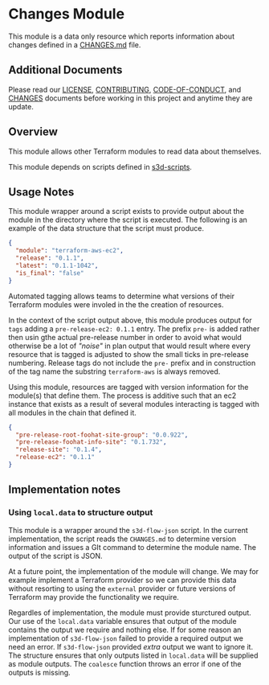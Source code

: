 # Changes Module
This module is a data only resource which reports information about changes
defined in a [CHANGES.md](https://go.s3d.club/changes) file.

## Additional Documents
Please read our [LICENSE][lice], [CONTRIBUTING][cont], [CODE-OF-CONDUCT][code],
and [CHANGES][chge] documents before working in this project and anytime they
are update.

## Overview
This module allows other Terraform modules to read data about themselves.

This module depends on scripts defined in
[s3d-scripts](https://go.s3d.club/scripts).

## Usage Notes
This module wrapper around a script exists to provide output about the module
in the directory where the script is executed. The following is an example of
the data structure that the script must produce.

```json
{
  "module": "terraform-aws-ec2",
  "release": "0.1.1",
  "latest": "0.1.1-1042",
  "is_final": "false"
}
```

Automated tagging allows teams to determine what versions of their
Terraform modules were involed in the the creation of resources.

In the context of the script output above, this module produces output for
`tags` adding a `pre-release-ec2: 0.1.1` entry. The prefix `pre-` is added
rather then usin gthe actual pre-release number in order to avoid what would
otherwise be a lot of _"noise"_ in plan output that would result where every
resource that is tagged is adjusted to show the small ticks in pre-release
numbering.  Release tags do not include the `pre-` prefix and in construction
of the tag name the substring `terraform-aws` is always removed.

Using this module, resources are tagged with version information for the
module(s) that define them.  The process is additive such that an ec2 instance
that exists as a result of several modules interacting is tagged with all
modules in the chain that defined it.

```json
{
  "pre-release-root-foohat-site-group": "0.0.922",
  "pre-release-foohat-info-site": "0.1.732",
  "release-site": "0.1.4",
  "release-ec2": "0.1.1"
}
```

## Implementation notes
### Using `local.data` to structure output
This module is a wrapper around the `s3d-flow-json` script. In the current
implementation, the script reads the `CHANGES.md` to determine version
information and issues a GIt command to determine the module name. The output
of the script is JSON.

At a future point, the implementation of the module will change. We may for
example implement a Terraform provider so we can provide this data without
resorting to using the `external` provider or future versions of Terraform may
provide the functionality we require.

Regardles of implementation, the module must provide sturctured output. Our use
of the `local.data` variable ensures that output of the module contains the
output we require and nothing else. If for some reason an implementation of
`s3d-flow-json` failed to provide a required output we need an error. If
`s3d-flow-json` provided _extra_ output we want to ignore it. The structure
ensures that only outputs listed in `local.data` will be supplied as module
outputs.  The `coalesce` function throws an error if one of the outputs is
missing.

[chge]: ./CHANGES.md
[code]: ./CODE-OF-CONDUCT.md
[cont]: ./CONTRIBUTING.md
[lice]: ./LICENSE.md
